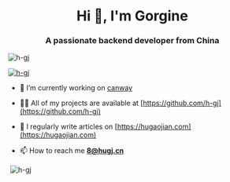 <h1 align="center">Hi 👋, I'm Gorgine</h1>
<h3 align="center">A passionate backend developer from China</h3>

<p align="left"> <img src="https://komarev.com/ghpvc/?username=h-gj&label=Profile%20views&color=0e75b6&style=flat" alt="h-gj" /> </p>

<p align="left"> <a href="https://github.com/ryo-ma/github-profile-trophy"><img src="https://github-profile-trophy.vercel.app/?username=h-gj" alt="h-gj" /></a> </p>

- 🔭 I’m currently working on [canway](https://www.canway.net/)

- 👨‍💻 All of my projects are available at [https://github.com/h-gj](https://github.com/h-gj)

- 📝 I regularly write articles on [https://hugaojian.com](https://hugaojian.com)

- 📫 How to reach me **8@hugj.cn**

<p>&nbsp;<img align="center" src="https://github-readme-stats.vercel.app/api?username=h-gj&show_icons=true&locale=en" alt="h-gj" /></p>
